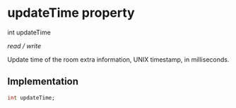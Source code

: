


# updateTime property







int updateTime
  
_<span class="feature">read / write</span>_



<p>Update time of the room extra information, UNIX timestamp, in milliseconds.</p>



## Implementation

```dart
int updateTime;
```







